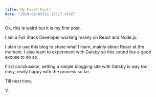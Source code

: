 ```yaml
---
title: My First Post!
date: "2019-08-09T21:13:17.354Z"
---
```

Ok, this is weird but it is my first post.

I am a Full Stack Developer working mainly on React and Node.js.

I plan to use this blog to share what I learn, mainly about React at the moment. I also want to experiment with Gatsby so this sound like a good excuse to do so.

First conclussion, setting a simple blogging site with Gatsby is way too easy, really happy with the process so far.

Till next time.

V.

